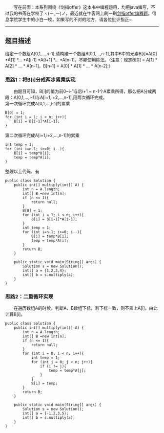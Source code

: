 &emsp;&emsp;写在前面：本系列围绕《剑指offer》这本书中编程题目，均用java编写，不过我的书落在学校了ヽ(ー_ー)ノ，最近就在牛客网上刷一刷[剑指offer编程题](https://www.nowcoder.com/ta/coding-interviews)。信息学院学生中的小白一枚，如果写的不对的地方，请各位批评指正~
___
## 题目描述
给定一个数组A[0,1,...,n-1],请构建一个数组B[0,1,...,n-1],其中B中的元素B[i]=A[0] *A[1] *... *A[i-1] *A[i+1] *... *A[n-1]。不能使用除法。（注意：规定B[0] = A[1] * A[2] * ... * A[n-1]，B[n-1] = A[0] * A[1] * ... * A[n-2];）
### 思路1：将B[i]分成两步累乘实现
&emsp;&emsp;由题目可知，B[i]的值为前0~i-1与后i+1 ~ n-1个A累乘所得，那么把A分成两段：A[0,1,...,i-1]与A[i+1,i+2,...,n-1],用两次循环完成。  
第一次循环完成A[0,1,...,i-1]的累乘
```
B[0] = 1;
for (int i = 1; i < n; i++){
    B[i] = B[i-1]*A[i-1];
}
```
第二次循环完成A[i+1,i+2,...,n-1]的累乘
```
int temp = 1;
for (int i=n-1; i>=0; i--){
    B[i] = temp*B[i];
    temp = temp*A[i];
}
```
整理以上代码，有
```
public class Solution {
    public int[] multiply(int[] A) {
        int n = A.length;
        int[] B =new int[n];
        if (n <= 1){
            return null;
        }
        B[0] = 1;
        for (int i = 1; i < n; i++){
            B[i] = B[i-1]*A[i-1];
        }
        int temp = 1;
        for (int i=n-1; i>=0; i--){
            B[i] = temp*B[i];
            temp = temp*A[i];
        }
        return B;
    }

    public static void main(String[] args) {
        Solution s = new Solution();
        int[] a = {1,2,3,4};
        int[] b = s.multiply(a);
    }
}
```
### 思路2：二重循环实现
&emsp;&emsp;在遍历数组A的时候，判断A、B数组下标，若下标一致，则不乘上A[i]，由此计算B[i]。
```
public class Solution {
    public int[] multiply(int[] A) {
        int n = A.length;
        int[] B =new int[n];
        if (n <= 1){
            return null;
        }
        for (int i = 0; i < n; i++){
            int temp = 1;
            for (int j = 0; j < n; j++){
                if (i != j){
                    temp = temp*A[j];
                }
            }
            B[i] = temp;
        }
        return B;
    }

    public static void main(String[] args) {
        Solution s = new Solution();
        int[] a = {-1,2,3,5};
        int[] b = s.multiply(a);
    }
}
```
